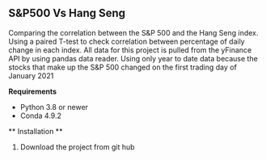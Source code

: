 ## S&P500 Vs Hang Seng
Comparing the correlation between the S&amp;P 500 and the Hang Seng index. Using a paired T-test to check correlation between percentage of daily change in each index. 
All data for this project is pulled from the yFinance API by using pandas data reader. Using only year to date data because the stocks that make up the S&P 500 changed on the first trading day of January 2021

**Requirements**
- Python 3.8 or newer
- Conda 4.9.2

** Installation **
1. Download the project from git hub 
